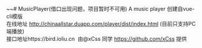 ~~# MusicPlayer(借口出现问题，项目暂时不可用)
A music player 创建自vue-cli模版<br/>
在线地址 http://chinaallstar.duapp.com/player/dist/index.html (目前只支持PC端播放)<br/>
接口地址https://bird.ioliu.cn  由@xCss 同学 https://github.com/xCss 提供
